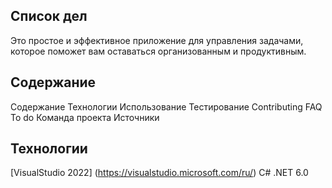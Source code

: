 ## Список дел 
Это простое и эффективное приложение для управления задачами, которое поможет вам оставаться организованным и продуктивным. 


## Содержание

Содержание
Технологии
Использование
Тестирование
Contributing
FAQ
To do
Команда проекта
Источники
## Технологии
[VisualStudio 2022] (https://visualstudio.microsoft.com/ru/)
C#
.NET 6.0
